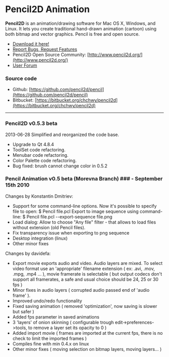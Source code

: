 # Pencil2D Animation

**Pencil2D** is an animation/drawing software for Mac OS X, Windows, and Linux. It lets you create traditional hand-drawn animation (cartoon) using both bitmap and vector graphics. Pencil is free and open source.

* [Download it here!](https://bitbucket.org/chchwy/pencil2d/downloads)
* [Report Bugs, Request Features](https://github.com/pencil2d/pencil/issues)
* Pencil2D Open Source Community: [http://www.pencil2d.org/](http://www.pencil2d.org/)
* [User Forum](http://www.pencil2d.org/?post_type=forum)

### Source code ###

* Github: [https://github.com/pencil2d/pencil](https://github.com/pencil2d/pencil)
* Bitbucket: [https://bitbucket.org/chchwy/pencil2d](https://bitbucket.org/chchwy/pencil2d)

----------------------------------------------------------------

### Pencil2D v0.5.3 beta ###

2013-06-28
Simplified and reorganized the code base.

* Upgrade to Qt 4.8.4
* ToolSet code refactoring.
* Menubar code refactoring.
* Color Palette code refactoring.
* Bug fixed: brush cannot change color in 0.5.2

### Pencil Animation v0.5 beta (Morevna Branch) ### - September 15th 2010

Changes by Konstantin Dmitriev:

* Support for some command-line options.
  Now it's possible to specify file to open:
    $ Pencil file.pcl
  Export to image sequence using command-line:
    $ Pencil file.pcl --export-sequence file.png
* Load dialog: Allow to choose "Any file" filter - that allows to load files without extension (old Pencil files).
* Fix transparency issue when exporting to png sequence
* Desktop integration (linux)
* Other minor fixes

Changes by davidefa:

* Export movie exports audio and video. Audio layers are mixed.
  To select video format use an 'appropriate' filename extension ( ex: .avi, .mov, .mpg, .mp4 ... ), movie framerate is selectable ( but output codecs don't support all framerates, a safe and usual choice should be 24, 25 or 30 fps )
* Minor fixes in audio layers ( corrupted audio passed end of 'audio frame' ).
* Improved undo/redo functionality
* Fixed saving animation ( removed 'optimization', now saving is slower but safer )
* Added fps parameter in saved animations
* 3 'layers' of onion skinning ( configurable trough edit->preferences->tools, to remove a layer set its opacity to 0 )
* Added import movie ( frames are imported at the current fps, there is no check to limit the imported frames )
* Compiles fine with min 0.4.x on linux
* Other minor fixes ( moving selection on bitmap layers, moving layers... )

